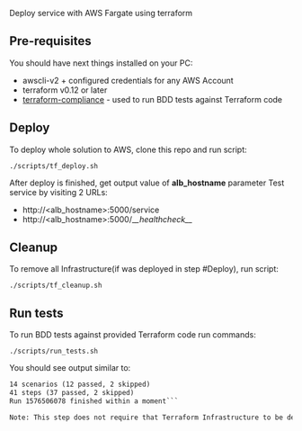 Deploy service with AWS Fargate using terraform

## Pre-requisites

You should have next things installed on your PC:
* awscli-v2 + configured credentials for any AWS Account
* terraform v0.12 or later
* [terraform-compliance](https://terraform-compliance.com) - used to run BDD tests against Terraform code

## Deploy

To deploy whole solution to AWS, clone this repo and run script:

```./scripts/tf_deploy.sh```

After deploy is finished, get output value of **alb_hostname** parameter
Test service by visiting 2 URLs:
* http://<alb_hostname>:5000/service
* http://<alb_hostname>:5000/\__\__healthcheck\__\__ 


## Cleanup

To remove all Infrastructure(if was deployed in step #Deploy), run script:

```./scripts/tf_cleanup.sh```

## Run tests

To run BDD tests against provided Terraform code run commands:

```./scripts/run_tests.sh```

You should see output similar to:
```4 features (3 passed, 1 skipped)
14 scenarios (12 passed, 2 skipped)
41 steps (37 passed, 2 skipped)
Run 1576506078 finished within a moment```

Note: This step does not require that Terraform Infrastructure to be deployed on AWS, it runs against Terraform code only. Not whole code covered here, I added just a few tests for Demo
